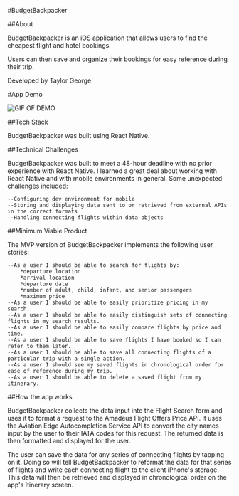 #BudgetBackpacker



##About

BudgetBackpacker is an iOS application that allows users to find the cheapest flight and hotel bookings.

Users can then save and organize their bookings for easy reference during their trip.

Developed by Taylor George

#App Demo

![GIF OF DEMO](https://media.giphy.com/media/WUaZTAmEQSeSQt4aRk/giphy.gif)

##Tech Stack

BudgetBackpacker was built using React Native. 

##Technical Challenges

BudgetBackpacker was built to meet a 48-hour deadline with no prior experience with React Native. I learned a great deal about working with React Native and with mobile environments in general. Some unexpected challenges included:

    --Configuring dev environment for mobile
    --Storing and displaying data sent to or retrieved from external APIs in the correct formats
    --Handling connecting flights within data objects

##Minimum Viable Product

The MVP version of BudgetBackpacker implements the following user stories:

    --As a user I should be able to search for flights by:
        *departure location
        *arrival location
        *departure date
        *number of adult, child, infant, and senior passengers
        *maximum price
    --As a user I should be able to easily prioritize pricing in my search.
    --As a user I should be able to easily distinguish sets of connecting flights in my search results.
    --As a user I should be able to easily compare flights by price and time.
    --As a user I should be able to save flights I have booked so I can refer to them later.
    --As a user I should be able to save all connecting flights of a particular trip with a single action.
    --As a user I should see my saved flights in chronological order for ease of reference during my trip.
    --As a user I should be able to delete a saved flight from my itinerary.

##How the app works

BudgetBackpacker collects the data input into the Flight Search form and uses it to format a request to the Amadeus Flight Offers Price API. It uses the Aviation Edge Autocompletion Service API to convert the city names input by the user to their IATA codes for this request. The returned data is then formatted and displayed for the user.

The user can save the data for any series of connecting flights by tapping on it. Doing so will tell BudgetBackpacker to reformat the data for that series of flights and write each connecting flight to the client iPhone's storage. This data will then be retrieved and displayed in chronological order on the app's Itinerary screen.

